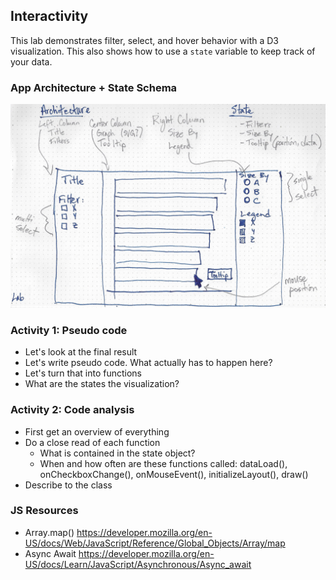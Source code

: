 ## Interactivity

This lab demonstrates filter, select, and hover behavior with a  D3 visualization. This also shows how to use a `state` variable to keep track of your data.

### App Architecture + State Schema

![aass](./architecture.jpg)


### Activity 1: Pseudo code
- Let's look at the final result
- Let's write pseudo code. What actually has to happen here?
- Let's turn that into functions
- What are the states the visualization?


### Activity 2: Code analysis 
- First get an overview of everything
- Do a close read of each function
  - What is contained in the state object?
  - When and how often are these functions called: dataLoad(), onCheckboxChange(), onMouseEvent(), initializeLayout(), draw()  
- Describe to the class

### JS Resources

- Array.map() https://developer.mozilla.org/en-US/docs/Web/JavaScript/Reference/Global_Objects/Array/map
- Async Await https://developer.mozilla.org/en-US/docs/Learn/JavaScript/Asynchronous/Async_await   
